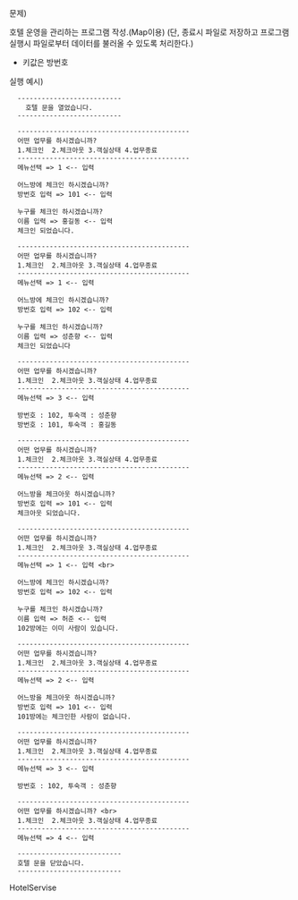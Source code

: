 문제)

호텔 운영을 관리하는 프로그램 작성.(Map이용)
(단, 종료시 파일로 저장하고 프로그램 실행시 파일로부터 데이터를 불러올 수 있도록 처리한다.)

 - 키값은 방번호 
 
실행 예시)

	  --------------------------
	    호텔 문을 열었습니다.
	  --------------------------
	
	  ------------------------------------------- 
	  어떤 업무를 하시겠습니까? 
	  1.체크인  2.체크아웃 3.객실상태 4.업무종료
	  ------------------------------------------- 
	  메뉴선택 => 1 <-- 입력
	
	  어느방에 체크인 하시겠습니까?
	  방번호 입력 => 101 <-- 입력
	
	  누구를 체크인 하시겠습니까?
	  이름 입력 => 홍길동 <-- 입력
	  체크인 되었습니다.
	
	  -------------------------------------------
	  어떤 업무를 하시겠습니까? 
	  1.체크인  2.체크아웃 3.객실상태 4.업무종료
	  ------------------------------------------- 
	  메뉴선택 => 1 <-- 입력
	
	  어느방에 체크인 하시겠습니까?
	  방번호 입력 => 102 <-- 입력
	
	  누구를 체크인 하시겠습니까?
	  이름 입력 => 성춘향 <-- 입력
	  체크인 되었습니다
	
	  -------------------------------------------
	  어떤 업무를 하시겠습니까?
	  1.체크인  2.체크아웃 3.객실상태 4.업무종료
	  ------------------------------------------- 
	  메뉴선택 => 3 <-- 입력
	
	  방번호 : 102, 투숙객 : 성춘향
	  방번호 : 101, 투숙객 : 홍길동
	
	  -------------------------------------------
	  어떤 업무를 하시겠습니까? 
	  1.체크인  2.체크아웃 3.객실상태 4.업무종료
	  ------------------------------------------- 
	  메뉴선택 => 2 <-- 입력
	
	  어느방을 체크아웃 하시겠습니까?
	  방번호 입력 => 101 <-- 입력
	  체크아웃 되었습니다.
	
	  -------------------------------------------
	  어떤 업무를 하시겠습니까? 
	  1.체크인  2.체크아웃 3.객실상태 4.업무종료
	  ------------------------------------------- 
	  메뉴선택 => 1 <-- 입력 <br>
	
	  어느방에 체크인 하시겠습니까?
	  방번호 입력 => 102 <-- 입력
	
	  누구를 체크인 하시겠습니까?
	  이름 입력 => 허준 <-- 입력
	  102방에는 이미 사람이 있습니다.
	
	  ------------------------------------------- 
	  어떤 업무를 하시겠습니까? 
	  1.체크인  2.체크아웃 3.객실상태 4.업무종료
	  ------------------------------------------- 
	  메뉴선택 => 2 <-- 입력
	  
	  어느방을 체크아웃 하시겠습니까?
	  방번호 입력 => 101 <-- 입력
	  101방에는 체크인한 사람이 없습니다.
	
	  -------------------------------------------
	  어떤 업무를 하시겠습니까? 
	  1.체크인  2.체크아웃 3.객실상태 4.업무종료
	  -------------------------------------------
	  메뉴선택 => 3 <-- 입력
	
	  방번호 : 102, 투숙객 : 성춘향
	
	  -------------------------------------------
	  어떤 업무를 하시겠습니까? <br>
	  1.체크인  2.체크아웃 3.객실상태 4.업무종료
	  ------------------------------------------- 
	  메뉴선택 => 4 <-- 입력
	
	  --------------------------
	  호텔 문을 닫았습니다.
	  -------------------------- 

 HotelServise